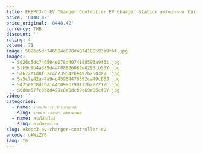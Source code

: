 ```yaml
---
title: EKEPC3-C EV Charger Controller EV Charger Station ชุดส่วนประกอบ Current ปรับ EV Charger EVSE สําหรับสายซ็อกเก็ต
price: '8448.42'
price_original: '8448.42'
currency: THB
discount: ''
rating: 4
volume: 71
image: S026c5dc746504e078d4074188593a9f6t.jpg
images:
  - S026c5dc746504e078d4074188593a9f6t.jpg
  - Sfb9d9b4a389d4af08826089e0293cb53Y.jpg
  - Sa672e1d8f32c4c239542be492b2543a7L.jpg
  - Sa5c7e42a44a94c45964476592ca49c65J.jpg
  - S425eac8d1ba144c099b790172b222212C.jpg
  - S680a57fc3bdd499c8a0dcb9c69e06cf0Y.jpg
video: ''
categories:
  - name: รถยนต์และรถจักรยานยนต์
    slug: รถยนต-และรถจ-กรยานยนต
  - name: สวมใส่อะไหล่
    slug: สวมใส-อะไหล
slug: ekepc3-ev-charger-controller-ev
encode: okWiZY6
lang: th
---
```

  